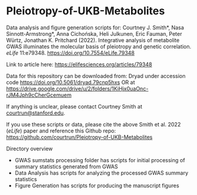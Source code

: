 # Pleiotropy-of-UKB-Metabolites

Data analysis and figure generation scripts for:
Courtney J. Smith*, Nasa Sinnott-Armstrong*, Anna Cichońska, Heli Julkunen, Eric Fauman, Peter Würtz, Jonathan K. Pritchard (2022). Integrative analysis of metabolite GWAS illuminates the molecular basis of pleiotropy and genetic correlation. _eLife_ 11:e79348. https://doi.org/10.7554/eLife.79348

Link to article here: https://elifesciences.org/articles/79348

Data for this repository can be downloaded from:
Dryad under accession code https://doi.org/10.5061/dryad.79cnp5hxs
OR at https://drive.google.com/drive/u/2/folders/1KiHjx0uaOnc-rJM4Jph9cCherGcemuem

If anything is unclear, please contact Courtney Smith at courtrun@stanford.edu.

If you use these scripts or data, please cite the above Smith et al. 2022 (_eLife_) paper and reference this Github repo:
https://github.com/courtrun/Pleiotropy-of-UKB-Metabolites

Directory overview
- GWAS sumstats processing folder has scripts for initial processing of summary statistics generated from GWAS
- Data Analysis has scripts for analyzing the processed GWAS summary statistics
- Figure Generation has scripts for producing the manuscript figures
